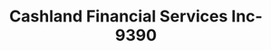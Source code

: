 ---
f_zip-code: 43040
f_state-code: OH
title: Cashland Financial Services Inc-9390
f_phone: 937-642-9877
f_city-only: Marysville
f_address: 302 East 5Th Street Marysville
f_location-unique-id: '9390'
slug: cashland-financial-services-inc-9390
updated-on: '2024-05-30T13:46:58.046Z'
created-on: '2024-05-30T13:36:59.803Z'
published-on: '2024-05-30T13:54:32.469Z'
f_city-state: cms/city/marysville-oh.md
f_company: cms/company/cashland-financial-services-inc.md
f_state: cms/state/ohio.md
layout: '[payday-loan].html'
tags: payday-loan
---